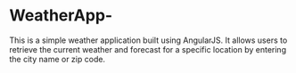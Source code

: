 # WeatherApp-
This is a simple weather application built using AngularJS. It allows users to retrieve the current weather and forecast for a specific location by entering the city name or zip code.

